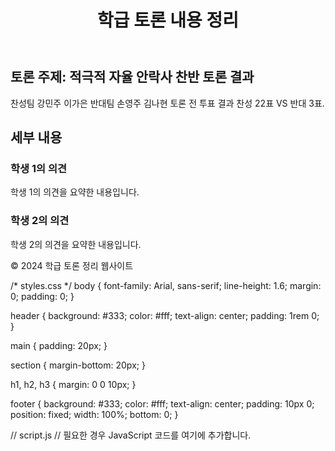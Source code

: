 <!DOCTYPE html>
<html lang="ko">
<head>
    <meta charset="UTF-8">
    <meta name="viewport" content="width=device-width, initial-scale=1.0">
    <title>학급 토론 내용 정리</title>
    <link rel="stylesheet" href="styles.css">
</head>
<body>
    <header>
        <h1>학급 토론 내용 정리</h1>
    </header>
    <main>
        <section id="discussion-summary">
            <h2>토론 주제: 적극적 자율 안락사 찬반 토론 결과 </h2>
            <p>찬성팀 강민주 이가은 반대팀 손영주 김나현 
                토론 전 투표 결과 
                찬성 22표 VS 반대 3표.</p>
        </section>
        <section id="discussion-details">
            <h2>세부 내용</h2>
            <article>
                <h3>학생 1의 의견</h3>
                <p>학생 1의 의견을 요약한 내용입니다.</p>
            </article>
            <article>
                <h3>학생 2의 의견</h3>
                <p>학생 2의 의견을 요약한 내용입니다.</p>
            </article>
            <!-- 더 많은 학생의 의견을 추가할 수 있습니다. -->
        </section>
    </main>
    <footer>
        <p>&copy; 2024 학급 토론 정리 웹사이트</p>
    </footer>
    <script src="script.js"></script>
</body>
</html>

/* styles.css */
body {
    font-family: Arial, sans-serif;
    line-height: 1.6;
    margin: 0;
    padding: 0;
}

header {
    background: #333;
    color: #fff;
    text-align: center;
    padding: 1rem 0;
}

main {
    padding: 20px;
}

section {
    margin-bottom: 20px;
}

h1, h2, h3 {
    margin: 0 0 10px;
}

footer {
    background: #333;
    color: #fff;
    text-align: center;
    padding: 10px 0;
    position: fixed;
    width: 100%;
    bottom: 0;
}

// script.js
// 필요한 경우 JavaScript 코드를 여기에 추가합니다.
